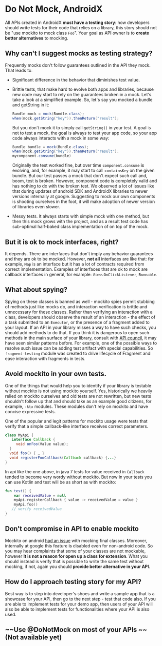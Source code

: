 # Do Not Mock, AndroidX

All APIs created in AndroidX **must have a testing story**: how developers
should write tests for their code that relies on a library, this story should
not be "use mockito to mock class `Foo`". Your goal as API owner is to **create
better alternatives** to mocking.

## Why can't I suggest mocks as testing strategy?

Frequently mocks don't follow guarantees outlined in the API they mock. That
leads to:

*   Significant difference in the behavior that diminishes test value.
*   Brittle tests, that make hard to evolve both apps and libraries, because new
    code may start to rely on the guarantees broken in a mock. Let's take a look
    at a simplified example. So, let's say you mocked a bundle and getString in
    it:

    ```java
    Bundle mock = mock(Bundle.class);
    when(mock.getString("key")).thenReturn("result");
    ```

    But you don't mock it to simply call `getString()` in your test. A goal is
    not to test a mock, the goal is always to test your app code, so your app
    code always interacts with a mock in some way:

    ```java
    Bundle bundle = mock(Bundle.class);
    when(mock.getString("key")).thenReturn("result");
    mycomponent.consume(bundle)
    ```

    Originally the test worked fine, but over time `component.consume` is
    evolving, and, for example, it may start to call `containsKey` on the given
    bundle. But our test passes a mock that don't expect such call and, boom,
    test is broken. However, component code is completely valid and has nothing
    to do with the broken test. We observed a lot of issues like that during
    updates of android SDK and AndroidX libraries to newer versions internally
    at google. Suggesting to mock our own components is shooting ourselves in
    the foot, it will make adoption of newer version of libraries even slower.

*   Messy tests. It always starts with simple mock with one method, but then
    this mock grows with the project, and as a result test code has sub-optimal
    half-baked class implementation of on top of the mock.

## But it is ok to mock interfaces, right?

It depends. There are interfaces that don't imply any behavior guarantees and
they are ok to be mocked. However, **not all** interfaces are like that: for
example, `Map` is an interface but it has a lot of contracts required from
correct implementation. Examples of interfaces that are ok to mock are callback
interfaces in general, for example: `View.OnClickListener`, `Runnable`.

## What about spying?

Spying on these classes is banned as well - mockito spies permit stubbing of
methods just like mocks do, and interaction verification is brittle and
unnecessary for these classes. Rather than verifying an interaction with a
class, developers should observe the result of an interaction - the effect of a
task submitted to an `Executor`, or the presence of a fragment added to your
layout. If an API in your library misses a way to have such checks, you should
add methods to do that. If you think it is dangerous to open such methods in the
main surface of your library, consult with
[API council](https://sites.google.com/corp/google.com/android-api-council), it
may have seen similar patterns before. For example, one of the possible ways to
resolve such issue can be adding test artifact with special capabilities. So
`fragment-testing` module was created to drive lifecycle of Fragment and ease
interaction with fragments in tests.

## Avoid mockito in your own tests.

One of the things that would help you to identify if your library is testable
without mockito is not using mockito yourself. Yes, historically we heavily
relied on mockito ourselves and old tests are not rewritten, but new tests
shouldn't follow up that and should take as an example good citizens, for
example, `-ktx` modules. These modules don't rely on mockito and have concise
expressive tests.

One of the popular and legit patterns for mockito usage were tests that verify
that a simple callback-like interface receives correct parameters.

```java
class MyApi {
   interface Callback {
     void onFoo(Value value);
  }
  void foo() { … }
  void registerFooCallback(Callback callback) {...}
}
```

In api like the one above, in java 7 tests for value received in `Callback`
tended to become very wordy without mockito. But now in your tests you can use
Kotlin and test will be as short as with mockito:

```kotlin
fun test() {
    var receivedValue = null
    myApi.registerCallback { value -> receivedValue = value }
    myApi.foo()
   // verify receivedValue
}
```

## Don't compromise in API to enable mockito

Mockito on android
[had an issue](https://github.com/mockito/mockito/issues/1173) with mocking
final classes. Moreover, internally at google this feature is disabled even for
non-android code. So you may hear complaints that some of your classes are not
mockable, however **It is not a reason for open up a class for extension**. What
you should instead is verify that is possible to write the same test without
mocking, if not, again you should **provide better alternative in your API**.

## How do I approach testing story for my API?

Best way is to step into developer's shoes and write a sample app that is a
showcase for your API, then go to the next step - test that code also. If you
are able to implement tests for your demo app, then users of your API will also
be able to implement tests for functionalities where your API is also used.

## ~~Use @DoNotMock on most of your APIs ~~(Not available yet)
